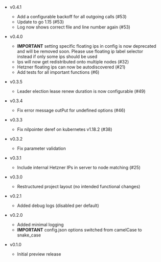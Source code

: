 * v0.4.1
  * Add a configurable backoff for all outgoing calls (#53)
  * Update to go 1.15 (#53)
  * Log now shows correct file and line number again (#53)

* v0.4.0
  * **IMPORTANT** setting specific floating ips in config is now deprecated and will be removed soon. Please use floating ip label selector instead if only some ips should be used
  * Ips will now get redistributed onto multiple nodes (#32)
  * Hetzner floating ips can now be autodiscovered (#21)
  * Add tests for all important functions (#6)

* v0.3.5
  * Leader election lease renew duration is now configurable (#49)

* v0.3.4
  * Fix error message outPut for undefined options (#46)
  
* v0.3.3
  * Fix nilpointer deref on kubernetes v1.18.2 (#38)

* v0.3.2
  * Fix parameter validation

* v0.3.1
  * Include internal Hetzner IPs in server to node matching (#25)

* v0.3.0
  * Restructured project layout (no intended functional changes)

* v0.2.1
  * Added debug logs (disabled per default)

* v0.2.0
  * Added minimal logging
  * **IMPORTANT** config.json options switched from camelCase to snake_case

* v0.1.0
  * Initial preview release
